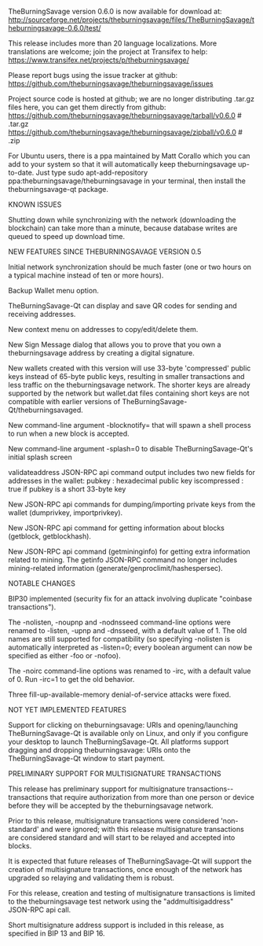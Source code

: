 TheBurningSavage version 0.6.0 is now available for download at:
http://sourceforge.net/projects/theburningsavage/files/TheBurningSavage/theburningsavage-0.6.0/test/

This release includes more than 20 language localizations.
More translations are welcome; join the
project at Transifex to help:
https://www.transifex.net/projects/p/theburningsavage/

Please report bugs using the issue tracker at github:
https://github.com/theburningsavage/theburningsavage/issues

Project source code is hosted at github; we are no longer
distributing .tar.gz files here, you can get them
directly from github:
https://github.com/theburningsavage/theburningsavage/tarball/v0.6.0  # .tar.gz
https://github.com/theburningsavage/theburningsavage/zipball/v0.6.0  # .zip

For Ubuntu users, there is a ppa maintained by Matt Corallo which
you can add to your system so that it will automatically keep
theburningsavage up-to-date.  Just type
sudo apt-add-repository ppa:theburningsavage/theburningsavage
in your terminal, then install the theburningsavage-qt package.


KNOWN ISSUES

Shutting down while synchronizing with the network
(downloading the blockchain) can take more than a minute,
because database writes are queued to speed up download
time.


NEW FEATURES SINCE THEBURNINGSAVAGE VERSION 0.5

Initial network synchronization should be much faster
(one or two hours on a typical machine instead of ten or more
hours).

Backup Wallet menu option.

TheBurningSavage-Qt can display and save QR codes for sending
and receiving addresses.

New context menu on addresses to copy/edit/delete them.

New Sign Message dialog that allows you to prove that you
own a theburningsavage address by creating a digital
signature.

New wallets created with this version will
use 33-byte 'compressed' public keys instead of
65-byte public keys, resulting in smaller
transactions and less traffic on the theburningsavage
network. The shorter keys are already supported
by the network but wallet.dat files containing
short keys are not compatible with earlier
versions of TheBurningSavage-Qt/theburningsavaged.

New command-line argument -blocknotify=<command>
that will spawn a shell process to run <command> 
when a new block is accepted.

New command-line argument -splash=0 to disable
TheBurningSavage-Qt's initial splash screen

validateaddress JSON-RPC api command output includes
two new fields for addresses in the wallet:
pubkey : hexadecimal public key
iscompressed : true if pubkey is a short 33-byte key

New JSON-RPC api commands for dumping/importing
private keys from the wallet (dumprivkey, importprivkey).

New JSON-RPC api command for getting information about
blocks (getblock, getblockhash).

New JSON-RPC api command (getmininginfo) for getting
extra information related to mining. The getinfo
JSON-RPC command no longer includes mining-related
information (generate/genproclimit/hashespersec).



NOTABLE CHANGES

BIP30 implemented (security fix for an attack involving
duplicate "coinbase transactions").

The -nolisten, -noupnp and -nodnsseed command-line
options were renamed to -listen, -upnp and -dnsseed,
with a default value of 1. The old names are still
supported for compatibility (so specifying -nolisten
is automatically interpreted as -listen=0; every
boolean argument can now be specified as either
-foo or -nofoo).

The -noirc command-line options was renamed to
-irc, with a default value of 0. Run -irc=1 to
get the old behavior.

Three fill-up-available-memory denial-of-service
attacks were fixed.


NOT YET IMPLEMENTED FEATURES

Support for clicking on theburningsavage: URIs and
opening/launching TheBurningSavage-Qt is available only on Linux,
and only if you configure your desktop to launch
TheBurningSavage-Qt. All platforms support dragging and dropping
theburningsavage: URIs onto the TheBurningSavage-Qt window to start
payment.


PRELIMINARY SUPPORT FOR MULTISIGNATURE TRANSACTIONS

This release has preliminary support for multisignature
transactions-- transactions that require authorization
from more than one person or device before they
will be accepted by the theburningsavage network.

Prior to this release, multisignature transactions
were considered 'non-standard' and were ignored;
with this release multisignature transactions are
considered standard and will start to be relayed
and accepted into blocks.

It is expected that future releases of TheBurningSavage-Qt
will support the creation of multisignature transactions,
once enough of the network has upgraded so relaying
and validating them is robust.

For this release, creation and testing of multisignature
transactions is limited to the theburningsavage test network using
the "addmultisigaddress" JSON-RPC api call.

Short multisignature address support is included in this
release, as specified in BIP 13 and BIP 16.
